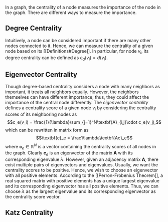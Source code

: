 In a graph, the centrality of a node measures the importance of the node in the graph. There are different ways to measure the importance.
## Degree Centrality
Intuitively, a node can be considered important if there are many other nodes connected to it. Hence, we can measure the centrality of a given node based on its [[Definitions#Degree]]. In particular, for node $v_i$, its degree centrality can be defined as $c_d(v_i) = d(v_i)$.
## Eigenvector Centrality
Though degree-based centrality considers a node with many neighbors as important, it treats all neighbors equally. However, the neighbors themselves can have different importance; thus, they could affect the importance of the central node differently. The *eigenvector centrality* defines a centrality score of a given node $v_i$ by considering the centrality scores of its neighboring nodes as $$c_e(v_i) = \frac{1}{\lambda}\sum_{j=1}^N\textbf{A}_{i,j}\cdot c_e(v_j),$$ which can be rewritten in matrix form as $$\textbf{c}_e = \frac1\lambda\textbf{Ac}_e$$where $\textbf{c}_e\in\mathbb{R}^N$ is a vector containing the centrality scores of all nodes in the graph. Clearly $\textbf{c}_e$ is an eigenvector of the matrix $\textbf{A}$ with its corresponding eigenvalue $\lambda$. However, given an adjacency matrix $\textbf{A}$, there exist multiple pairs of eigenvectors and eigenvalues. Usually, we want the centrality scores to be positive. Hence, we wish to choose an eigenvector with all positive elements. According to the [[Perron-Frobenius Theorem]], a real squared matrix with positive elements has a unique largest eigenvalue and its corresponding eigenvector has all positive elements. Thus, we can choose $\lambda$ as the largest eigenvalue and its corresponding eigenvector as the centrality score vector.
## Katz Centrality